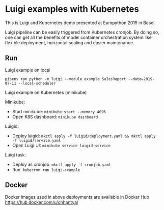 # Luigi examples with Kubernetes

This is Luigi and Kubernetes demo presented at Europython 2019 in Basel.

Luigi pipeline can be easily triggered from Kubernetes cronjob. 
By doing so, one can get all the benefits of model container orchestration system like flexible deployment, horizontal scaling and easier maintenance.   


## Run

Luigi example on local

`pipenv run python -m luigi --module example SalesReport --date=2019-07-11 --local-scheduler`

Luigi example on Kubernetes (minikube)

Minikube:

- Start minikube: `minikube start --memory 4096`
- Open K8S dashboard: `minikube dashboard`

Luigid:

- Deploy luigid: `mkctl apply -f luigid/deployment.yaml && mkctl apply -f luigid/service.yaml`
- Open Luigi UI: `minikube service luigid-service`

Luigi task:

- Deploy as cronjob: `mkctl apply -f cronjob.yaml`
- Run: `kubecron run luigi-example`


## Docker 

Docker images used in above deployments are available in Docker Hub https://hub.docker.com/u/chhantyal

